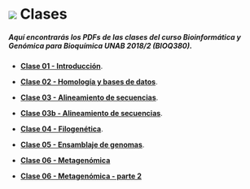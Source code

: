 # ![](https://github.com/bioinf-biotec/labs_bioinf/blob/master/images/presentation.png?raw=true) Clases

##### Aquí encontrarás los PDFs de las clases del curso Bioinformática y Genómica para Bioquímica UNAB 2018/2 (BIOQ380). 

- **[Clase 01 - Introducción](https://github.com/BIOQ380/Clases/raw/master/clase01.pdf)**.   

- **[Clase 02 - Homología y bases de datos](https://github.com/BIOQ380/Clases/raw/master/clase02.pdf)**. 

- **[Clase 03 - Alineamiento de secuencias](https://github.com/BIOQ380/Clases/raw/master/clase03.pdf)**.  

- **[Clase 03b - Alineamiento de secuencias](https://github.com/BIOQ380/Clases/raw/master/clase03b.pdf)**. 

- **[Clase 04 - Filogenética](https://github.com/BIOQ380/Clases/raw/master/clase04.pdf)**. 

- **[Clase 05 - Ensamblaje de genomas](https://github.com/BIOQ380/Clases/raw/master/clase05.pdf)**. 

- **[Clase 06 - Metagenómica](https://github.com/BIOQ380/Clases/raw/master/clase06.pdf)**

- **[Clase 06 - Metagenómica - parte 2](https://github.com/BIOQ380/Clases/raw/master/Clase06b.pdf)**
